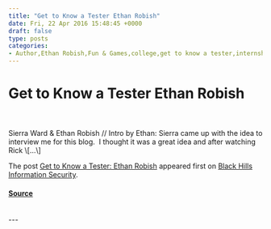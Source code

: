 ```yaml
---
title: "Get to Know a Tester Ethan Robish"
date: Fri, 22 Apr 2016 15:48:45 +0000
draft: false
type: posts
categories: 
- Author,Ethan Robish,Fun & Games,college,get to know a tester,internship,interview,my mom got me a job
---
```

# Get to Know a Tester Ethan Robish

<br/>

<br/>
Sierra Ward & Ethan Robish // Intro by Ethan: Sierra came up with the idea to interview me for this blog.  I thought it was a great idea and after watching Rick \[…\]

The post [Get to Know a Tester: Ethan Robish](https://www.blackhillsinfosec.com/get-to-know-a-tester-ethan-robish/) appeared first on [Black Hills Information Security](https://www.blackhillsinfosec.com).

#### [Source](https://www.blackhillsinfosec.com/get-to-know-a-tester-ethan-robish/)

<br/>
---

